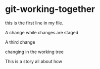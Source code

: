 # git-working-together



this is the first line in my file.

A change while changes are staged 

A third change 

changing in the working tree 



This is a story all about how 